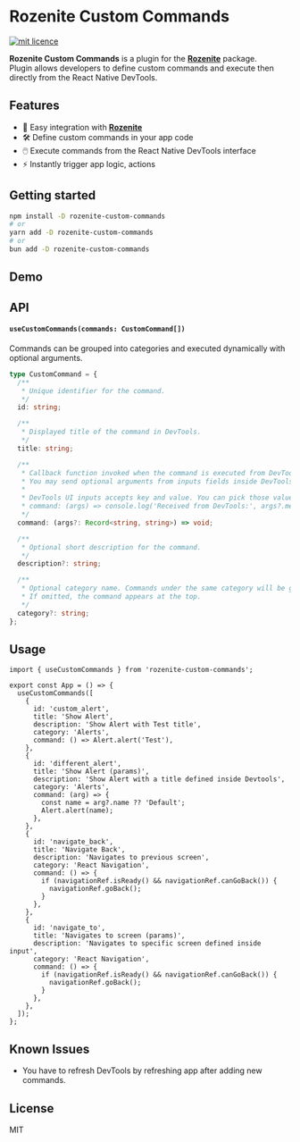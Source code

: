 # Rozenite Custom Commands

[![mit licence][license-badge]][license]

**Rozenite Custom Commands** is a plugin for the **[Rozenite](https://www.rozenite.dev/)** package.  
Plugin allows developers to define custom commands and execute then directly from the React Native DevTools.

## Features

- 🔌 Easy integration with **[Rozenite](https://www.rozenite.dev/)**
- 🛠️ Define custom commands in your app code
- 🖱️ Execute commands from the React Native DevTools interface
- ⚡ Instantly trigger app logic, actions

## Getting started

```bash
npm install -D rozenite-custom-commands
# or
yarn add -D rozenite-custom-commands
# or
bun add -D rozenite-custom-commands
```

## Demo

## API

#### `useCustomCommands(commands: CustomCommand[])`

Commands can be grouped into categories and executed dynamically with optional arguments.

```ts
type CustomCommand = {
  /**
   * Unique identifier for the command.
   */
  id: string;

  /**
   * Displayed title of the command in DevTools.
   */
  title: string;

  /**
   * Callback function invoked when the command is executed from DevTools.
   * You may send optional arguments from inputs fields inside DevTools.
   *
   * DevTools UI inputs accepts key and value. You can pick those values e.g
   * command: (args) => console.log('Received from DevTools:', args?.message)
   */
  command: (args?: Record<string, string>) => void;

  /**
   * Optional short description for the command.
   */
  description?: string;

  /**
   * Optional category name. Commands under the same category will be grouped together.
   * If omitted, the command appears at the top.
   */
  category?: string;
};
```

## Usage

```tsx
import { useCustomCommands } from 'rozenite-custom-commands';

export const App = () => {
  useCustomCommands([
    {
      id: 'custom_alert',
      title: 'Show Alert',
      description: 'Show Alert with Test title',
      category: 'Alerts',
      command: () => Alert.alert('Test'),
    },
    {
      id: 'different_alert',
      title: 'Show Alert (params)',
      description: 'Show Alert with a title defined inside Devtools',
      category: 'Alerts',
      command: (arg) => {
        const name = arg?.name ?? 'Default';
        Alert.alert(name);
      },
    },
    {
      id: 'navigate_back',
      title: 'Navigate Back',
      description: 'Navigates to previous screen',
      category: 'React Navigation',
      command: () => {
        if (navigationRef.isReady() && navigationRef.canGoBack()) {
          navigationRef.goBack();
        }
      },
    },
    {
      id: 'navigate_to',
      title: 'Navigates to screen (params)',
      description: 'Navigates to specific screen defined inside input',
      category: 'React Navigation',
      command: () => {
        if (navigationRef.isReady() && navigationRef.canGoBack()) {
          navigationRef.goBack();
        }
      },
    },
  ]);
};
```

## Known Issues

- You have to refresh DevTools by refreshing app after adding new commands.

## License

MIT

[license-badge]: https://img.shields.io/badge/LICENSE-MIT-green?style=for-the-badge
[license]: https://github.com/akuul/react-native-bluechat/blob/main/LICENSE
